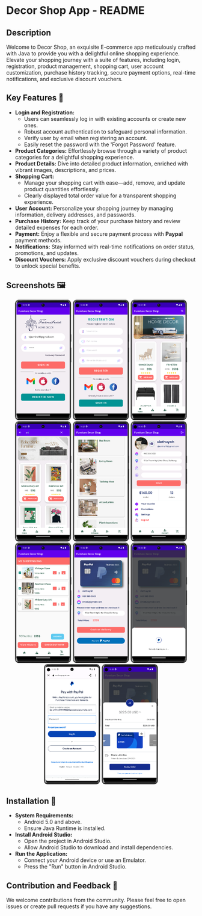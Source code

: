 <!DOCTYPE html>
<html lang="en">
<body>

  <h1>Decor Shop App - README</h1>
  <h2>Description</h2>
  <p>
    Welcome to Decor Shop, an exquisite E-commerce app meticulously crafted with Java to provide you
    with a delightful online shopping experience. Elevate your shopping journey with a suite of features,
    including login, registration, product management, shopping cart, user account customization,
    purchase history tracking, secure payment options, real-time notifications, and exclusive discount vouchers.
  </p>

  <h2>Key Features 🔑</h2>
  <ul>
    <li>
      <strong>Login and Registration:</strong>
      <ul>
        <li>Users can seamlessly log in with existing accounts or create new ones.</li>
        <li>Robust account authentication to safeguard personal information.</li>
	<li>Verify user by email when registering an account.</li>
	<li>Easily reset the password with the 'Forgot Password' feature.</li>
      </ul>
    </li>
    <li>
      <strong>Product Categories:</strong> Effortlessly browse through a variety of product categories for a delightful shopping experience.
    </li>
    <li>
      <strong>Product Details:</strong> Dive into detailed product information, enriched with vibrant images, descriptions, and prices.
    </li>
    <li>
      <strong>Shopping Cart:</strong>
      <ul>
        <li>Manage your shopping cart with ease—add, remove, and update product quantities effortlessly.</li>
        <li>Clearly displayed total order value for a transparent shopping experience.</li>
      </ul>
    </li>
    <li>
      <strong>User Account:</strong> Personalize your shopping journey by managing information, delivery addresses, and passwords.
    </li>
    <li>
      <strong>Purchase History:</strong> Keep track of your purchase history and review detailed expenses for each order.
    </li>
    <li>
      <strong>Payment:</strong> Enjoy a flexible and secure payment process with <strong>Paypal</strong> payment methods.
    </li>
    <li>
      <strong>Notifications:</strong> Stay informed with real-time notifications on order status, promotions, and updates.
    </li>
    <li>
      <strong>Discount Vouchers:</strong> Apply exclusive discount vouchers during checkout to unlock special benefits.
    </li>
  </ul>

 <h2>Screenshots 🖼️</h2>
<p align="center">
  <img src="image/user/1.png" alt="Screenshot 1" width="150" height="320">
  <img src="image/user/2.png" alt="Screenshot 2" width="150" height="320">
  <img src="image/user/3.png" alt="Screenshot 3" width="150" height="320">
  <img src="image/user/4.png" alt="Screenshot 4" width="150" height="320">
  <img src="image/user/5.png" alt="Screenshot 5" width="150" height="320">
  <img src="image/user/7.png" alt="Screenshot 7" width="150" height="320">
  <img src="image/user/8.png" alt="Screenshot 8" width="150" height="320">
  <img src="image/user/9.png" alt="Screenshot 9" width="150" height="320">
  <img src="image/user/10.png" alt="Screenshot 10" width="150" height="320">
  <img src="image/user/11.png" alt="Screenshot 11" width="150" height="320">
  <img src="image/user/14.png" alt="Screenshot 14" width="150" height="320">
</p>



  <h2>Installation 🚀</h2>
  <ul>
    <li>
      <strong>System Requirements:</strong>
      <ul>
        <li>Android 5.0 and above.</li>
        <li>Ensure Java Runtime is installed.</li>
      </ul>
    </li>
    <li>
      <strong>Install Android Studio:</strong>
      <ul>
        <li>Open the project in Android Studio.</li>
        <li>Allow Android Studio to download and install dependencies.</li>
      </ul>
    </li>
    <li>
      <strong>Run the Application:</strong>
      <ul>
        <li>Connect your Android device or use an Emulator.</li>
        <li>Press the "Run" button in Android Studio.</li>
      </ul>
    </li>
  </ul>

  <h2>Contribution and Feedback 🤝</h2>
  <p>We welcome contributions from the community. Please feel free to open issues or create pull requests if you have any suggestions.</p>
</body>

</html>
